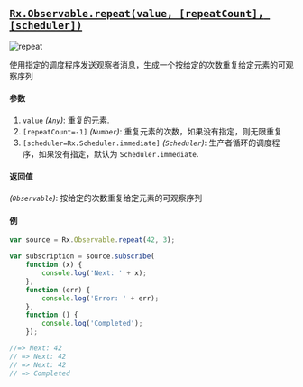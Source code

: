## [`Rx.Observable.repeat(value, [repeatCount], [scheduler])`](https://github.com/Reactive-Extensions/RxJS/blob/master/src/core/linq/observable/repeat.js)

![repeat](http://reactivex.io/documentation/operators/images/repeat.png)

使用指定的调度程序发送观察者消息，生成一个按给定的次数重复给定元素的可观察序列

#### 参数
1. `value` *(`Any`)*: 重复的元素.
2. `[repeatCount=-1]` *(`Number`)*: 重复元素的次数，如果没有指定，则无限重复
3. `[scheduler=Rx.Scheduler.immediate]` *(`Scheduler`)*: 生产者循环的调度程序，如果没有指定，默认为 `Scheduler.immediate`.

#### 返回值
*(`Observable`)*: 按给定的次数重复给定元素的可观察序列

#### 例

```js
var source = Rx.Observable.repeat(42, 3);

var subscription = source.subscribe(
    function (x) {
        console.log('Next: ' + x);
    },
    function (err) {
        console.log('Error: ' + err);   
    },
    function () {
        console.log('Completed');   
    });

//=> Next: 42
// => Next: 42
// => Next: 42
// => Completed
```
[](http://jsbin.com/hezux/1/embed?js,console)
